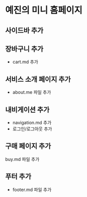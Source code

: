 # 예진의 미니 홈페이지

## 사이드바 추가

## 장바구니 추가
- cart.md 추가

## 서비스 소개 페이지 추가
- about.me 파일 추가

## 내비게이션 추가
- navigation.md 추가
- 로그인/로그아웃 추가

## 구매 페이지 추가
buy.md 파일 추가

## 푸터 추가
- footer.md 파일 추가